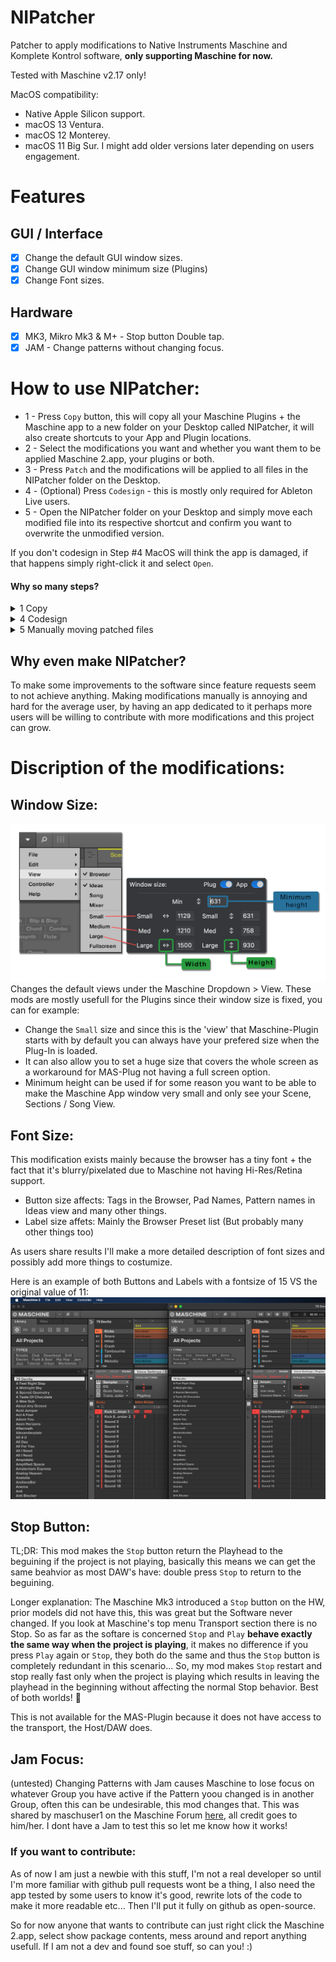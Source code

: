 # NIPatcher
Patcher to apply modifications to Native Instruments Maschine and Komplete Kontrol software, **only supporting Maschine for now.**

Tested with Maschine v2.17 only!

MacOS compatibility:
- Native Apple Silicon support.
- macOS 13 Ventura.
- macOS 12 Monterey.
- macOS 11 Big Sur.
I might add older versions later depending on users engagement.

# Features
## GUI / Interface
- [x] Change the default GUI window sizes.
- [x] Change GUI window minimum size (Plugins)
- [x] Change Font sizes.

## Hardware
- [x] MK3, Mikro Mk3 & M+ - Stop button Double tap.
- [x] JAM - Change patterns without changing focus.

# How to use NIPatcher:
* 1 - Press `Copy` button, this will copy all your Maschine Plugins + the Maschine app to a new folder on your Desktop called NIPatcher, it will also create shortcuts to your App and Plugin locations.<br>
* 2 - Select the modifications you want and whether you want them to be applied Maschine 2.app, your plugins or both.<br>
* 3 - Press `Patch` and the modifications will be applied to all files in the NIPatcher folder on the Desktop.<br>
* 4 - (Optional) Press `Codesign` - this is mostly only required for Ableton Live users.<br>
* 5 - Open the NIPatcher folder on your Desktop and simply move each modified file into its respective shortcut and confirm you want to overwrite the unmodified version.<br>

If you don't codesign in Step #4 MacOS will think the app is damaged, if that happens simply right-click it and select `Open`.

#### Why so many steps?
<details>
  <summary>1 Copy</summary>
Due to Apple's security features writing into `/Library/Audio/Plug-Ins` or `/Library/Application Support/Avid/Audio/Plug-Ins` requires either the user to be prompted for the folders or for me to make an external helper tool (like the one Native Access has). This is way above my current very low skillset so instead of directly modifying the files they are copied to the desktop first, this might not be ideal but gives the user a chance to check if everything is working on the App copy for example.<br>
</details>

<details>
  <summary>4 Codesign</summary>
Codesign is also required due to Security stuff, since we modify the Plugins and/or application and some DAW's like Ableton Live check for this we need to codesign it s Ableton Live can sleep well at night and not be scared.<br>
</details>

<details>
  <summary>5 Manually moving patched files</summary>
Moving the files thru the shortcuts is the fastest way I was able to make it work without bothering the user too much, this way it's the MacOS Finder who asks you for permissions when moving the modified files to the Plugins/Application locations.<br>
</details>

## Why even make NIPatcher?
To make some improvements to the software since feature requests seem to not achieve anything. Making modifications manually is annoying and hard for the average user, by having an app dedicated to it perhaps more users will be willing to contribute with more modifications and this project can grow.

# Discription of the modifications:
## Window Size:
![Window Size Explanation](https://github.com/d1One/NIPatcher/blob/main/Images/Window_Size.png?raw=true)
Changes the default views under the Maschine Dropdown > View.
These mods are mostly usefull for the Plugins since their window size is fixed, you can for example:
- Change the `Small` size and since this is the 'view' that Maschine-Plugin starts with by default you can always have your prefered size when the Plug-In is loaded. 
- It can also allow you to set a huge size that covers the whole screen as a workaround for MAS-Plug not having a full screen option.
- Minimum height can be used if for some reason you want to be able to make the Maschine App window very small and only see your Scene, Sections / Song View.

## Font Size:
This modification exists mainly because the browser has a tiny font + the fact that it's blurry/pixelated due to Maschine not having Hi-Res/Retina support.
- Button size affects: Tags in the Browser, Pad Names, Pattern names in Ideas view and many other things.
- Label size affets: Mainly the Browser Preset list (But probably many other things too)

As users share results I'll make a more detailed description of font sizes and possibly add more things to costumize.

Here is an example of both Buttons and Labels with a fontsize of 15 VS the original value of 11:
![Label and Font 15 compared to original Maschine](https://github.com/d1One/NIPatcher/blob/main/Images/Labels%2015.png)

## Stop Button:
TL;DR: This mod makes the `Stop` button return the Playhead to the beguining if the project is not playing, basically this means we can get the same beahvior as most DAW's have: double press `Stop` to return to the beguining.

Longer explanation: The Maschine Mk3 introduced a `Stop` button on the HW, prior models did not have this, this was great but the Software never changed. If you look at Maschine's top menu Transport section there is no Stop. So as far as the softare is concerned `Stop` and `Play` **behave exactly the same way when the project is playing**, it makes no difference if you press `Play` again or `Stop`, they both do the same and thus the `Stop` button is completely redundant in this scenario... So, my mod makes `Stop` restart and stop really fast only when the project is playing which results in leaving the playhead in the beginning without affecting the normal Stop behavior. Best of both worlds! 🎉

This is not available for the MAS-Plugin because it does not have access to the transport, the Host/DAW does.

## Jam Focus:
(untested)
Changing Patterns with Jam causes Maschine to lose focus on whatever Group you have active if the Pattern yoou changed is in another Group, often this can be undesirable, this mod changes that. This was shared by maschuser1 on the Maschine Forum [here](https://community.native-instruments.com/discussion/5072/tip-changing-patterns-on-the-maschine-jam-without-changing-focus), all credit goes to him/her.
I dont have a Jam to test this so let me know how it works!

### If you want to contribute:
As of now I am just a newbie with this stuff, I'm not a real developer so until I'm more familiar with github pull requests wont be a thing, I also need the app tested by some users to know it's good, rewrite lots of the code to make it more readable etc... Then I'll put it fully on github as open-source.

So for now anyone that wants to contribute can just right click the Maschine 2.app, select show package contents, mess around and report anything usefull. If I am not a dev and found soe stuff, so can you! :)
